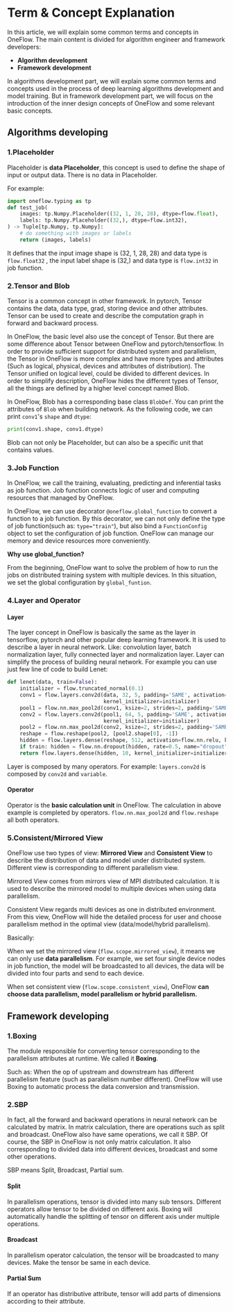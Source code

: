# Term & Concept Explanation

In this article, we will explain some common terms and concepts in OneFlow. The main content is divided for algorithm engineer and framework developers:

-  **Algorithm development**
-  **Framework development**

In algorithms development part, we will explain some common terms and concepts used in the process of deep learning algorithms development and model training. But in framework development part, we will focus on the introduction of the inner design concepts of OneFlow and some relevant basic concepts.



## Algorithms developing

### 1.Placeholder

Placeholder is **data Placeholder**, this concept is used to define the shape of input or output data. There is no data in Placeholder. 

For example:

```python
import oneflow.typing as tp
def test_job(
    images: tp.Numpy.Placeholder((32, 1, 28, 28), dtype=flow.float),
    labels: tp.Numpy.Placeholder((32,), dtype=flow.int32),
) -> Tuple[tp.Numpy, tp.Numpy]:
    # do something with images or labels
    return (images, labels)
```

It defines that the input image shape is (32, 1, 28, 28) and data type is `flow.float32` , the input label shape is (32,) and data type is `flow.int32` in job function.



### 2.Tensor and Blob

Tensor is a common concept in other framework. In pytorch, Tensor contains the data, data type, grad, storing device and other attributes. Tensor can be used to create and describe the computation graph in forward and backward process. 

In OneFlow, the basic level also use the concept of Tensor. But there are some difference about Tensor between OneFlow and pytorch/tensorflow. In order to provide sufficient support for distributed system and parallelism, the Tensor in OneFlow is more complex and have more types and attributes (Such as logical, physical, devices and attributes of distribution). The Tensor unified on logical level, could be divided to different devices. In order to simplify description, OneFlow hides the different types of Tensor, all the things are defined by a higher level concept named Blob.



In OneFlow, Blob has a corresponding base class `BlobDef`. You can print the attributes of  `Blob` when building network. As the following code, we can print  `conv1`'s `shape` and `dtype`:

```python
print(conv1.shape, conv1.dtype)
```

Blob can not only be Placeholder, but can also be a specific unit that contains values. 



### 3.Job Function

In OneFlow, we call the training, evaluating, predicting and inferential tasks as job function. Job function connects logic of user and  computing resources that managed by  OneFlow.

In OneFlow, we can use decorator `@oneflow.global_function` to convert a function to a job function. By this decorator, we can not only define the type of job function(such as: `type="train"`), but also bind a `FunctionConfig` object to set the configuration of job function. OneFlow can manage our memory and device resources more conveniently.



 **Why use global_function?**

From the beginning, OneFlow want to solve the problem of how to run the jobs on distributed training system with multiple devices. In this situation, we set the global configuration by `global_funtion`. 



### 4.Layer and Operator

#### Layer

The layer concept in OneFlow is basically the same as the layer in tensorflow, pytorch and other popular deep learning framework. It is used to describe a layer in neural network. Like: convolution layer, batch normalization layer, fully connected layer and normalization layer. Layer can simplify the process of building neural network. For example you can use just few line of code to build Lenet:

```python
def lenet(data, train=False):
    initializer = flow.truncated_normal(0.1)
    conv1 = flow.layers.conv2d(data, 32, 5, padding='SAME', activation=flow.nn.relu, name='conv1',
                               kernel_initializer=initializer)
    pool1 = flow.nn.max_pool2d(conv1, ksize=2, strides=2, padding='SAME', name='pool1', data_format='NCHW')
    conv2 = flow.layers.conv2d(pool1, 64, 5, padding='SAME', activation=flow.nn.relu, name='conv2',
                               kernel_initializer=initializer)
    pool2 = flow.nn.max_pool2d(conv2, ksize=2, strides=2, padding='SAME', name='pool2', data_format='NCHW')
    reshape = flow.reshape(pool2, [pool2.shape[0], -1])
    hidden = flow.layers.dense(reshape, 512, activation=flow.nn.relu, kernel_initializer=initializer, name='dense1')
    if train: hidden = flow.nn.dropout(hidden, rate=0.5, name="dropout")
    return flow.layers.dense(hidden, 10, kernel_initializer=initializer, name='dense2')
```

Layer is composed by many operators. For example: `layers.conv2d` is composed by  `conv2d` and `variable`.

#### Operator

Operator is the **basic calculation unit** in OneFlow. The calculation in above example is completed by operators. `flow.nn.max_pool2d` and `flow.reshape` all both operators.



### 5.Consistent/Mirrored View

OneFlow use two types of view:  **Mirrored View** and **Consistent View** to describe the distribution of data and model under distributed system. Different view is corresponding to different parallelism view.

Mirrored View comes from mirrors view of MPI distributed calculation. It is used to describe the mirrored model to multiple devices when using data parallelism.

Consistent View regards multi devices as one in distributed environment. From this view, OneFlow will hide the detailed process for user and choose parallelism method in the optimal view (data/model/hybrid parallelism).

Basically:

When we set the mirrored view (`flow.scope.mirrored_view`), it means we can only use **data parallelism**. For example, we set four single device nodes in job function, the model will be broadcasted to all devices, the data will be divided into four parts and send to each device.

When set consistent view (`flow.scope.consistent_view`), OneFlow **can choose data parallelism, model parallelism or hybrid parallelism.**



## Framework developing

### 1.Boxing

The module responsible for converting tensor corresponding to the parallelism attributes at runtime. We called it **Boxing**.

Such as: When the op of upstream and downstream has different parallelism feature (such as parallelism number different). OneFlow will use Boxing to automatic process the data conversion and transmission.



### 2.SBP

In fact, all the forward and backward operations in neural network can be calculated by matrix. In matrix calculation, there are operations such as split and broadcast. OneFlow also have same operations, we call it SBP. Of course, the SBP in OneFlow is not only matrix calculation. It also corresponding to divided data into different devices, broadcast and some other operations.

SBP means Split, Broadcast, Partial sum.

#### Split

In parallelism operations, tensor is divided into many sub tensors. Different operators allow tensor to be divided on different axis. Boxing will automatically handle the splitting of tensor on different axis under multiple operations. 

#### Broadcast

In parallelism operator calculation, the tensor will be broadcasted to many devices. Make the tensor be same in each device.

#### Partial Sum

If an operator has distributive attribute, tensor will add parts of dimensions according to their attribute.

